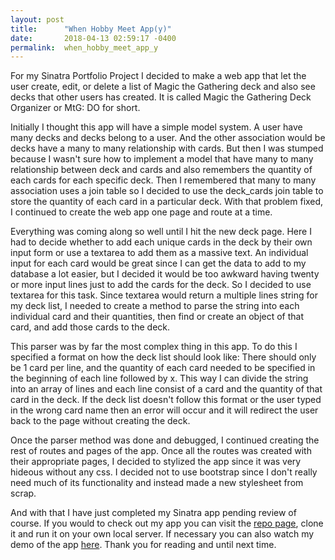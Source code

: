 ```yaml
---
layout: post
title:      "When Hobby Meet App(y)"
date:       2018-04-13 02:59:17 -0400
permalink:  when_hobby_meet_app_y
---
```



For my Sinatra Portfolio Project I decided to make a web app that let the user create, edit, or delete a list of Magic the Gathering deck and also see decks that other users has created. It is called Magic the Gathering Deck Organizer or MtG: DO for short. 

Initially I thought this app will have a simple model system. A user have many decks and decks belong to a user. And the other association would be decks have a many to many relationship with cards. But then I was stumped because I wasn't sure how to implement a model that have many to many relationship between deck and cards and also remembers the quantity of each cards for each specific deck. Then I remembered that many to many association uses a join table so I decided to use the deck_cards join table to store the quantity of each card in a particular deck. With that problem fixed, I continued to create the web app one page and route at a time. 

Everything was coming along so well until I hit the new deck page. Here I had to decide whether to add each unique cards in the deck by their own input form or use a textarea to add them as a massive text. An individual input for each card would be great since I can get the data to add to my database a lot easier, but I decided it would be too awkward having twenty or more input lines just to add the cards for the deck. So I decided to use textarea for this task. Since textarea would return a multiple lines string for my deck list, I needed to create a method to parse the string into each individual card and their quantities, then find or create an object of that card, and add those cards to the deck. 

This parser was by far the most complex thing in this app. To do this I specified a format on how the deck list should look like: There should only be 1 card per line, and the quantity of each card needed to be specified in the beginning of each line followed by x. This way I can divide the string into an array of lines and each line consist of a card and the quantity of that card in the deck. If the deck list doesn't follow this format or the user typed in the wrong card name then an error will occur and it will redirect the user back to the page without creating the deck. 

Once the parser method was done and debugged, I continued creating the rest of routes and pages of the app. Once all the routes was created with their appropriate pages, I decided to stylized the app since it was very hideous without any css. I decided not to use bootstrap since I don't really need much of its functionality and instead made a new stylesheet from scrap. 

And with that I have just completed my Sinatra app pending review of course. If you would to check out my app you can visit the [repo page](https://github.com/rockychiang/mtg_deck_organizer), clone it and run it on your own local server. If necessary you can also watch my demo of the app [here](https://youtu.be/g99BkszLstI). Thank you for reading and until next time. 
